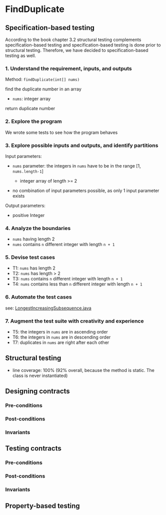 # FindDuplicate

## Specification-based testing

According to the book chapter 3.2 structural testing complements specification-based testing and specification-based
testing is done prior to structural testing. Therefore, we have decided to specification-based testing as well.

### 1. Understand the requirement, inputs, and outputs

Method: `findDuplicate(int[] nums)`

find the duplicate number in an array

- `nums`: integer array

return duplicate number

### 2. Explore the program

We wrote some tests to see how the program behaves

### 3. Explore possible inputs and outputs, and identify partitions

Input parameters:

- `nums` parameter: the integers in `nums` have to be in the range [1, `nums.length-1`]
    - integer array of length >= 2

- no combination of input parameters possible, as only 1 input parameter exists

Output parameters:

- positive Integer

### 4. Analyze the boundaries

- `nums` having length 2
- `nums` contains `n` different integer with length `n + 1`

### 5. Devise test cases

- T1: `nums` has length 2
- T2: `nums` has length > 2
- T3: `nums` contains `n` different integer with length `n + 1`
- T4: `nums` contains less than `n` different integer with length `n + 1`

### 6. Automate the test cases

see: [LongestIncreasingSubsequence.java](LongestIncreasingSubsequence/src/test/java/zest/LongestIncreasingSubsequenceTest.java)

### 7. Augment the test suite with creativity and experience

- T5: the integers in `nums` are in ascending order
- T6: the integers in `nums` are in descending order
- T7: duplicates in `nums` are right after each other

## Structural testing

- line coverage: 100% (92% overall, because the method is static. The class is never instantiated)

## Designing contracts

### Pre-conditions

### Post-conditions

### Invariants

## Testing contracts

### Pre-conditions

### Post-conditions

### Invariants

## Property-based testing


